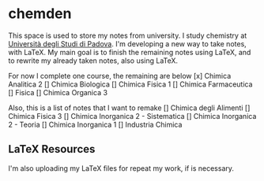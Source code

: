 # chemden

This space is used to store my notes from university. I study chemistry at [Università degli Studi di Padova](https://www.unipd.it/).
I'm developing a new way to take notes, with LaTeX.
My main goal is to finish the remaining notes using LaTeX, and to rewrite my already taken notes, also using LaTeX.

For now I complete one course, the remaining are below
[x] Chimica Analitica 2
[] Chimica Biologica
[] Chimica Fisica 1
[] Chimica Farmaceutica
[] Fisica
[] Chimica Organica 3

Also, this is a list of notes that I want to remake
[] Chimica degli Alimenti
[] Chimica Fisica 3
[] Chimica Inorganica 2 - Sistematica
[] Chimica Inorganica 2 - Teoria
[] Chimica Inorganica 1
[] Industria Chimica

## LaTeX Resources
I'm also uploading my LaTeX files for repeat my work, if is necessary.

